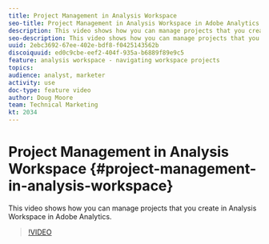 ```yaml
---
title: Project Management in Analysis Workspace
seo-title: Project Management in Analysis Workspace in Adobe Analytics
description: This video shows how you can manage projects that you create in Analysis Workspace in Adobe Analytics.
seo-description: This video shows how you can manage projects that you create in Analysis Workspace in Adobe Analytics.
uuid: 2ebc3692-67ee-402e-bdf8-f0425143562b
discoiquuid: ed0c9cbe-eef2-404f-935a-b6889f89e9c5
feature: analysis workspace - navigating workspace projects
topics: 
audience: analyst, marketer
activity: use
doc-type: feature video
author: Doug Moore
team: Technical Marketing
kt: 2034
---
```


# Project Management in Analysis Workspace {#project-management-in-analysis-workspace}

This video shows how you can manage projects that you create in Analysis Workspace in Adobe Analytics.

>[!VIDEO](https://video.tv.adobe.com/v/24035/?quality=12)